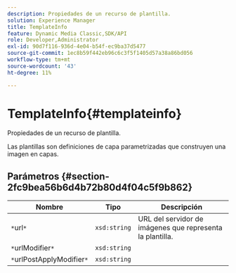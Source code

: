 ```yaml
---
description: Propiedades de un recurso de plantilla.
solution: Experience Manager
title: TemplateInfo
feature: Dynamic Media Classic,SDK/API
role: Developer,Administrator
exl-id: 90d7f116-936d-4e04-b54f-ec9ba37d5477
source-git-commit: 1ec8b59f442eb96c6c3f5f1405d57a38a86bd056
workflow-type: tm+mt
source-wordcount: '43'
ht-degree: 11%

---
```


# TemplateInfo{#templateinfo}

Propiedades de un recurso de plantilla.

Las plantillas son definiciones de capa parametrizadas que construyen una imagen en capas.

## Parámetros {#section-2fc9bea56b6d4b72b80d4f04c5f9b862}

| Nombre | Tipo | Descripción |
|---|---|---|
| `*`url`*` | `xsd:string` | URL del servidor de imágenes que representa la plantilla. |
| `*`urlModifier`*` | `xsd:string` |  |
| `*`urlPostApplyModifier`*` | `xsd:string` |  |
